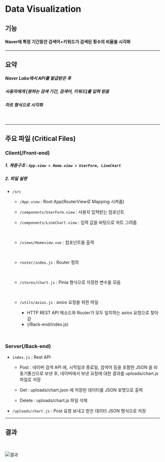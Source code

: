 # Data Visualization



## 기능


#### Naver에 특정 기간동안 검색어+키워드가 검색된 횟수의 비율을 시각화


---

## 요약

##### Naver Labs에서 API를 발급받은 후 

##### 사용자에게 [원하는 검색 기간, 검색어, 키워드]를 입력 받음

##### 차트 형식으로 시각화

<br>

---

## 주요 파일 (Critical Files)

### Client(/Front-end)

##### 1. 계층구조 :  `App.view > Home.view > UserForm, LineChart`

##### 2. 파일 설명

- `/src`

  -  `/App.view` : Root App(RouterView로 Mapping 시켜줌)

  - `/components/UserForm.view` : 사용자 입력받는 컴포넌트

  - `/components/LineChart.view` : 입력 값을 바탕으로 차트 그려줌
  
    <br>
  
  -  `/views/Homeview.vue` : 컴포넌트들 출력
  
    <br>

  - `router/index.js` : Router 정의
  
    <br>

  - `/stores/chart.js` : Pinia 형식으로 지정한 변수들 모음

    <br>

  - `/utils/axios.js` : axios 요청을 위한 파일

    - HTTP REST API 메소드와 Router가 모두 일치하는 axios 요청으로 찾아감 
    - (/Back-end/index.js)

<br>

### Server(/Back-end)

- `index.js` : Rest API
  - Post :  네이버 검색 API 에, 시작일과 종료일, 검색어 등을 포함한 JSON 을 비동기통신으로 보낸 후, 네이버에서 보낸 요청에 대한 결과를 uploads/chart.js 파일로 저장 
  
  - Get : uploads/chart.json 에 저장된 데이터를 JSON 포맷으로 출력
  
  - Delete : uploads/chart.js 파일 삭제

- `/uploads/chart.js` : Post 요청 보내고 받은 데이터 JSON 형식으로 저장

---


## 결과

<br>

![결과](https://github.com/joranzan/Web-Study/assets/106874576/9ee404e8-5353-41c4-876e-0b0dfc109fc8)


